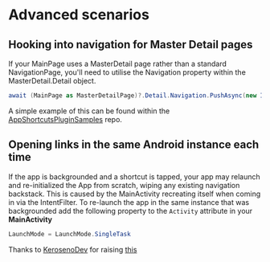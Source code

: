 # Advanced scenarios

## Hooking into navigation for Master Detail pages

If your MainPage uses a MasterDetail page rather than a standard NavigationPage, you'll need to utilise the Navigation property within the MasterDetail.Detail object.

```csharp
await (MainPage as MasterDetailPage)?.Detail.Navigation.PushAsync(new ItemDetailPage());
```

A simple example of this can be found within the [AppShortcutsPluginSamples](https://github.com/adenearnshaw/AppShortcutsPluginSamples) repo.

## Opening links in the same Android instance each time

If the app is backgrounded and a shortcut is tapped, your app may relaunch and re-initialized the App from scratch, wiping any existing navigation backstack. This is caused by the MainActivity recreating itself when coming in via the IntentFilter. To re-launch the app in the same instance that was backgrounded add the following property to the `Activity` attribute in your **MainActivity**

```csharp
LaunchMode = LaunchMode.SingleTask
```

Thanks to [KerosenoDev](https://github.com/KerosenoDev) for raising [this](https://github.com/adenearnshaw/AppShortcutsPlugin/issues/28)

